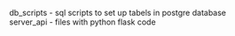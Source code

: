 db_scripts - sql scripts to set up tabels in postgre database\
server_api - files with python flask code 
